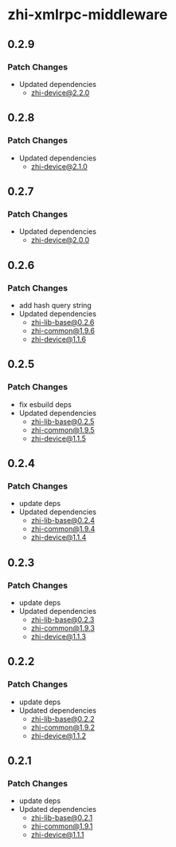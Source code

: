 # zhi-xmlrpc-middleware

## 0.2.9

### Patch Changes

- Updated dependencies
  - zhi-device@2.2.0

## 0.2.8

### Patch Changes

- Updated dependencies
  - zhi-device@2.1.0

## 0.2.7

### Patch Changes

- Updated dependencies
  - zhi-device@2.0.0

## 0.2.6

### Patch Changes

- add hash query string
- Updated dependencies
  - zhi-lib-base@0.2.6
  - zhi-common@1.9.6
  - zhi-device@1.1.6

## 0.2.5

### Patch Changes

- fix esbuild deps
- Updated dependencies
  - zhi-lib-base@0.2.5
  - zhi-common@1.9.5
  - zhi-device@1.1.5

## 0.2.4

### Patch Changes

- update deps
- Updated dependencies
  - zhi-lib-base@0.2.4
  - zhi-common@1.9.4
  - zhi-device@1.1.4

## 0.2.3

### Patch Changes

- update deps
- Updated dependencies
  - zhi-lib-base@0.2.3
  - zhi-common@1.9.3
  - zhi-device@1.1.3

## 0.2.2

### Patch Changes

- update deps
- Updated dependencies
  - zhi-lib-base@0.2.2
  - zhi-common@1.9.2
  - zhi-device@1.1.2

## 0.2.1

### Patch Changes

- update deps
- Updated dependencies
  - zhi-lib-base@0.2.1
  - zhi-common@1.9.1
  - zhi-device@1.1.1
